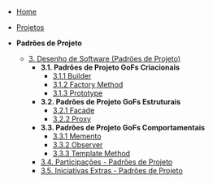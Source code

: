 <!-- docs/_sidebar.md -->

- [Home](/)
- [Projetos](/Projeto/Projeto.md)

- **Padrões de Projeto**
  - [3. Desenho de Software (Padrões de Projeto)](PadroesDeProjeto/Introducao.md)
    - **3.1. Padrões de Projeto GoFs Criacionais**
      - [3.1.1 Builder](/PadroesDeProjeto/GofsCriacionais/Builder.md)
      - [3.1.2 Factory Method](/PadroesDeProjeto/GofsCriacionais/FactoryMethod.md)  
      - [3.1.3 Prototype](/PadroesDeProjeto/GofsCriacionais/Prototype.md)
    - **3.2. Padrões de Projeto GoFs Estruturais**
      - [3.2.1 Facade](/PadroesDeProjeto/GofsEstruturais/Facade.md)
      - [3.2.2 Proxy](/PadroesDeProjeto/GofsEstruturais/Proxy.md)
    - **3.3. Padrões de Projeto GoFs Comportamentais**
      - [3.3.1 Memento](/PadroesDeProjeto/GofsComportamentais/Memento.md)
      - [3.3.2 Observer](/PadroesDeProjeto/GofsComportamentais/Observer.md)
      - [3.3.3 Template Method](/PadroesDeProjeto/GofsComportamentais/Template_Method.md)
    - [3.4. Participações - Padrões de Projeto](/PadroesDeProjeto/3.4.ParticipacoesPadroes.md)
    - [3.5. Iniciativas Extras - Padrões de Projeto](/PadroesDeProjeto/3.5.IniciativasExtras.md)
      

